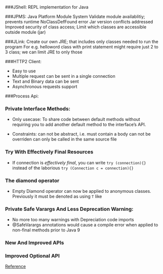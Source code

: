 ###JShell:
REPL implementation for Java

###JPMS: Java Platform Module System
Validate module availablitiy; prevents runtime NoClassDefFound error
Jar version conflicts addressed
Improved security of class access; Limit which classes are accessible outside module (jar)

###JLink:
Create our own JRE; that includes only classes needed to run the program
For e.g. helloword class with print statement might require just 2 to 3 class; we can limit JRE to only those

###HTTP2 Client:
- Easy to use
- Multiple request can be sent in a single connection
- Text and Binary data can be sent
- Asynchronous requests support

###Process Api:

### Private Interface Methods:
- Only usecase:
  To share code between default methods without requiring you to add another default method to the interface’s API.

- Constraints:
  can not be abstract, i.e. must contain a body
  can not be overriden
  can only be called in the same source file

### Try With Effectively Final Resources
- If connection is _effectively final_, you can write `try (connection){}` instead of the laborious `try (Connection c = connection){}`

### The diamond operator
- Empty Diamond operator can now be applied to anonymous classes. Previously it must be denoted as using `T` like <T>

### Private Safe Varargs And Less Deprecation Warning:
- No more too many warnings with Depreciation code imports
- @SafeVarargs annotations would cause a compile error when applied to non-final methods prior to Java 9

### New And Improved APIs
### Improved Optional API

[Reference](https://blog.codefx.org/java/java-9-tutorial/)
